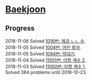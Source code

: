 # [Baekjoon](https://www.acmicpc.net/)

## Progress

2018-11-06 Solved [1016번: 제곱 ㄴㄴ 수](./1016).  
2018-11-05 Solved [1004번: 어린 왕자](./1004).  
2018-11-05 Solved [1094번: 막대기](./1094).  
2018-11-04 Solved [11051번: 이항 계수 2](./11051).  
2018-11-03 Solved [11050번: 이항 계수 1](./11050).  
Solved 384 problems until 2018-10-23.  